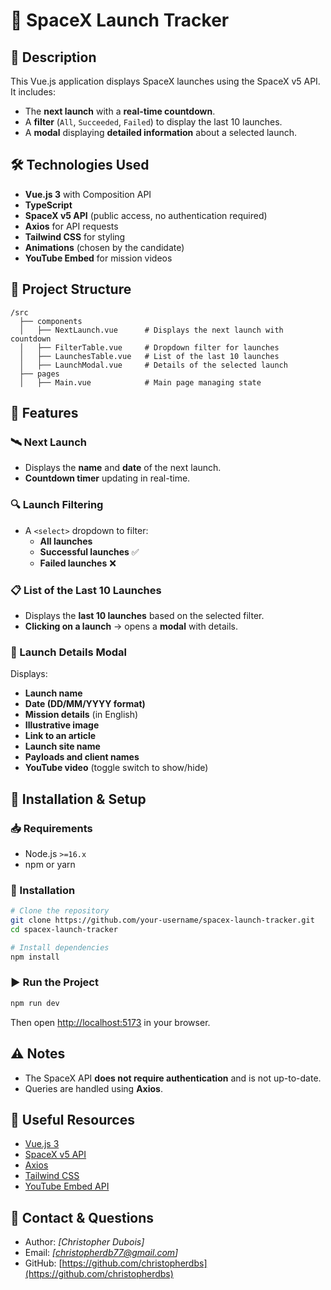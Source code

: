 # 🚀 SpaceX Launch Tracker

## 📌 Description

This Vue.js application displays SpaceX launches using the SpaceX v5 API. It includes:

- The **next launch** with a **real-time countdown**.
- A **filter** (`All`, `Succeeded`, `Failed`) to display the last 10 launches.
- A **modal** displaying **detailed information** about a selected launch.

## 🛠 Technologies Used

- **Vue.js 3** with Composition API
- **TypeScript**
- **SpaceX v5 API** (public access, no authentication required)
- **Axios** for API requests
- **Tailwind CSS** for styling
- **Animations** (chosen by the candidate)
- **YouTube Embed** for mission videos

## 📂 Project Structure

```
/src
  ├── components
  │   ├── NextLaunch.vue      # Displays the next launch with countdown
  │   ├── FilterTable.vue     # Dropdown filter for launches
  │   ├── LaunchesTable.vue   # List of the last 10 launches
  │   ├── LaunchModal.vue     # Details of the selected launch
  ├── pages
  │   ├── Main.vue            # Main page managing state
```

## 📜 Features

### 🛰️ Next Launch

- Displays the **name** and **date** of the next launch.
- **Countdown timer** updating in real-time.

### 🔍 Launch Filtering

- A `<select>` dropdown to filter:
  - **All launches**
  - **Successful launches** ✅
  - **Failed launches** ❌

### 📋 List of the Last 10 Launches

- Displays the **last 10 launches** based on the selected filter.
- **Clicking on a launch** → opens a **modal** with details.

### 📝 Launch Details Modal

Displays:

- **Launch name**
- **Date (DD/MM/YYYY format)**
- **Mission details** (in English)
- **Illustrative image**
- **Link to an article**
- **Launch site name**
- **Payloads and client names**
- **YouTube video** (toggle switch to show/hide)

## 🚀 Installation & Setup

### 📥 Requirements

- Node.js `>=16.x`
- npm or yarn

### 📌 Installation

```bash
# Clone the repository
git clone https://github.com/your-username/spacex-launch-tracker.git
cd spacex-launch-tracker

# Install dependencies
npm install
```

### ▶️ Run the Project

```bash
npm run dev
```

Then open [http://localhost:5173](http://localhost:5173) in your browser.

## ⚠️ Notes

- The SpaceX API **does not require authentication** and is not up-to-date.
- Queries are handled using **Axios**.

## 📌 Useful Resources

- [Vue.js 3](https://vuejs.org/)
- [SpaceX v5 API](https://github.com/r-spacex/SpaceX-API)
- [Axios](https://github.com/axios/axios)
- [Tailwind CSS](https://tailwindcss.com/)
- [YouTube Embed API](https://developers.google.com/youtube/iframe_api_reference)

## 📩 Contact & Questions

- Author: _[Christopher Dubois]_
- Email: _[christopherdb77@gmail.com]_
- GitHub: [https://github.com/christopherdbs](https://github.com/christopherdbs)
